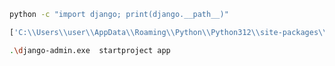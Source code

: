 ```sh
python -c "import django; print(django.__path__)"
```

```python
['C:\\Users\\user\\AppData\\Roaming\\Python\\Python312\\site-packages\\django']

```


```sh
.\django-admin.exe  startproject app
```